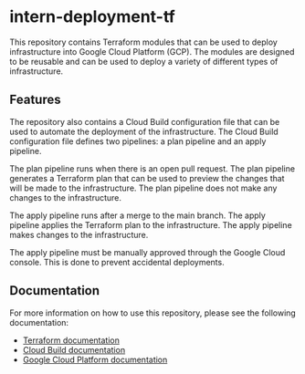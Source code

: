 # intern-deployment-tf

This repository contains Terraform modules that can be used to deploy infrastructure into Google Cloud Platform (GCP). The modules are designed to be reusable and can be used to deploy a variety of different types of infrastructure. 

## Features

The repository also contains a Cloud Build configuration file that can be used to automate the deployment of the infrastructure. The Cloud Build configuration file defines two pipelines: a plan pipeline and an apply pipeline.

The plan pipeline runs when there is an open pull request. The plan pipeline generates a Terraform plan that can be used to preview the changes that will be made to the infrastructure. The plan pipeline does not make any changes to the infrastructure.

The apply pipeline runs after a merge to the main branch. The apply pipeline applies the Terraform plan to the infrastructure. The apply pipeline makes changes to the infrastructure.

The apply pipeline must be manually approved through the Google Cloud console. This is done to prevent accidental deployments.

## Documentation

For more information on how to use this repository, please see the following documentation:

* [Terraform documentation](https://www.terraform.io/docs/)
* [Cloud Build documentation](https://cloud.google.com/build/docs/)
* [Google Cloud Platform documentation](https://cloud.google.com/docs/)
